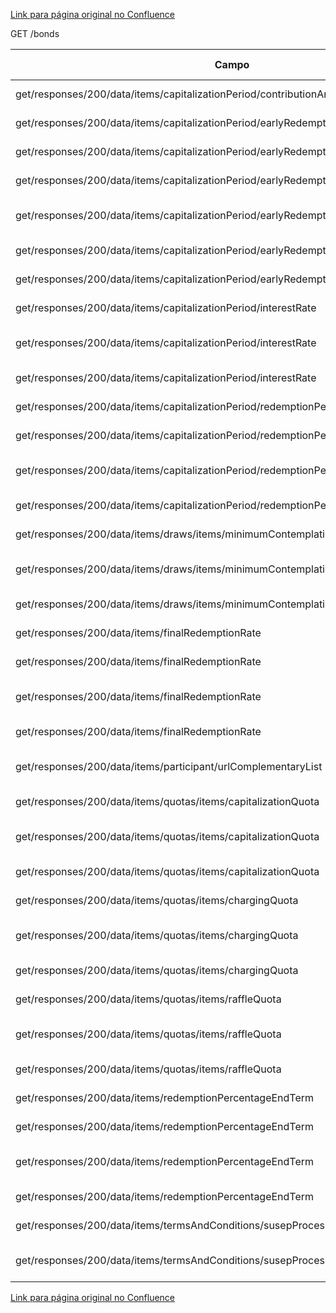 [Link para página original no Confluence](https://openfinancebrasil.atlassian.net/wiki/spaces/OF/pages/66846807)

GET /bonds

| **Campo** | **O que foi alterado?** |
| --- | --- |
| get/responses/200/data/items/capitalizationPeriod/contributionAmount/items/allowedValue | Removido - "maxLength" |
| get/responses/200/data/items/capitalizationPeriod/earlyRedemptions/items/rate | Alterado - "example" |
| get/responses/200/data/items/capitalizationPeriod/earlyRedemptions/items/rate | Removido - "format" |
| get/responses/200/data/items/capitalizationPeriod/earlyRedemptions/items/rate | Alterado - "maxLength" |
| get/responses/200/data/items/capitalizationPeriod/earlyRedemptions/items/rate | Adicionado - "minLength" |
| get/responses/200/data/items/capitalizationPeriod/earlyRedemptions/items/rate | Adicionado - "pattern" |
| get/responses/200/data/items/capitalizationPeriod/earlyRedemptions/items/rate | Alterado - "type" |
| get/responses/200/data/items/capitalizationPeriod/interestRate | Alterado - "example" |
| get/responses/200/data/items/capitalizationPeriod/interestRate | Adicionado - "minLength" |
| get/responses/200/data/items/capitalizationPeriod/interestRate | Alterado - "pattern" |
| get/responses/200/data/items/capitalizationPeriod/redemptionPercentageEndTerm | Alterado - "example" |
| get/responses/200/data/items/capitalizationPeriod/redemptionPercentageEndTerm | Alterado - "maxLength" |
| get/responses/200/data/items/capitalizationPeriod/redemptionPercentageEndTerm | Adicionado - "minLength" |
| get/responses/200/data/items/capitalizationPeriod/redemptionPercentageEndTerm | Alterado - "pattern" |
| get/responses/200/data/items/draws/items/minimumContemplationProbability | Alterado - "example" |
| get/responses/200/data/items/draws/items/minimumContemplationProbability | Adicionado - "minLength" |
| get/responses/200/data/items/draws/items/minimumContemplationProbability | Alterado - "pattern" |
| get/responses/200/data/items/finalRedemptionRate | Alterado - "example" |
| get/responses/200/data/items/finalRedemptionRate | Alterado - "maxLength" |
| get/responses/200/data/items/finalRedemptionRate | Adicionado - "minLength" |
| get/responses/200/data/items/finalRedemptionRate | Alterado - "pattern" |
| get/responses/200/data/items/participant/urlComplementaryList | Adicionado - "description" |
| get/responses/200/data/items/quotas/items/capitalizationQuota | Alterado - "example" |
| get/responses/200/data/items/quotas/items/capitalizationQuota | Adicionado - "minLength" |
| get/responses/200/data/items/quotas/items/capitalizationQuota | Alterado - "pattern" |
| get/responses/200/data/items/quotas/items/chargingQuota | Alterado - "example" |
| get/responses/200/data/items/quotas/items/chargingQuota | Adicionado - "minLength" |
| get/responses/200/data/items/quotas/items/chargingQuota | Alterado - "pattern" |
| get/responses/200/data/items/quotas/items/raffleQuota | Alterado - "example" |
| get/responses/200/data/items/quotas/items/raffleQuota | Adicionado - "minLength" |
| get/responses/200/data/items/quotas/items/raffleQuota | Alterado - "pattern" |
| get/responses/200/data/items/redemptionPercentageEndTerm | Alterado - "example" |
| get/responses/200/data/items/redemptionPercentageEndTerm | Alterado - "maxLength" |
| get/responses/200/data/items/redemptionPercentageEndTerm | Adicionado - "minLength" |
| get/responses/200/data/items/redemptionPercentageEndTerm | Alterado - "pattern" |
| get/responses/200/data/items/termsAndConditions/susepProcessNumber | Alterado - "pattern" |
| get/responses/200/data/items/termsAndConditions/susepProcessNumber | Adicionado - "minLength" |

[Link para página original no Confluence](https://openfinancebrasil.atlassian.net/wiki/spaces/OF/pages/66846807)